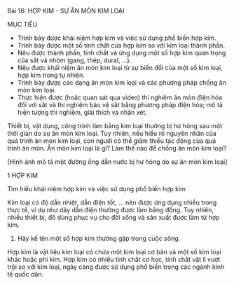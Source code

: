 Bài 16: HỢP KIM - SỰ ĂN MÒN KIM LOẠI

MỤC TIÊU
- Trình bày được khái niệm hợp kim và việc sử dụng phổ biến hợp kim.
- Trình bày được một số tính chất của hợp kim so với kim loại thành phần.
- Nêu được thành phần, tính chất và ứng dụng một số hợp kim quan trọng của sắt và nhôm (gang, thép, dural, ...).
- Nêu được khái niệm ăn mòn kim loại từ sự biến đổi của một số kim loại, hợp kim trong tự nhiên.
- Trình bày được các dạng ăn mòn kim loại và các phương pháp chống ăn mòn kim loại.
- Thực hiện được (hoặc quan sát qua video) thí nghiệm ăn mòn điện hóa đối với sắt và thí nghiệm bảo vệ sắt bằng phương pháp điện hóa; mô tả hiện tượng thí nghiệm, giải thích và nhận xét.

Thiết bị, vật dụng, công trình làm bằng kim loại thường bị hư hỏng sau một thời gian do sự ăn mòn kim loại. Tuy nhiên, nếu hiểu rõ nguyên nhân của quá trình ăn mòn kim loại, con người có thể giảm thiểu tác động của quá trình ăn mòn. Ăn mòn kim loại là gì? Làm thế nào để chống ăn mòn kim loại?

[Hình ảnh mô tả một đường ống dẫn nước bị hư hỏng do sự ăn mòn kim loại]

1 HỢP KIM

Tìm hiểu khái niệm hợp kim và việc sử dụng phổ biến hợp kim

Kim loại có độ dẫn nhiệt, dẫn điện tốt, ... nên được ứng dụng nhiều trong thực tế, ví dụ như dây dẫn điện thường được làm bằng đồng. Tuy nhiên, nhiều thiết bị, đồ dùng phục vụ cho đời sống và sản xuất được làm từ hợp kim.

1. Hãy kể tên một số hợp kim thường gặp trong cuộc sống.

Hợp kim là vật liệu kim loại có chứa một kim loại cơ bản và một số kim loại khác hoặc phi kim. Hợp kim có nhiều tính chất cơ học, tính chất vật lí vượt trội so với kim loại, ngày càng được sử dụng phổ biến trong các ngành kinh tế quốc dân.
